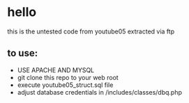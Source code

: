 # hello
this is the untested code from youtube05 extracted via ftp
## to use:
 - USE APACHE AND MYSQL
 - git clone this repo to your web root
 - execute youtube05_struct.sql file
 - adjust database credentials in /includes/classes/dbq.php
